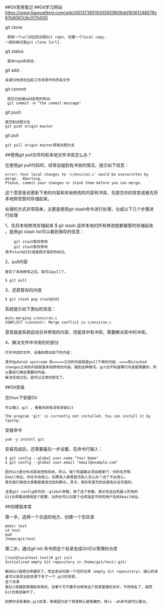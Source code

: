 ##Git常用笔记
##Git学习网站 
	https://www.liaoxuefeng.com/wiki/0013739516305929606dd18361248578c67b8067c8c017b000

git clone 
	
	 获取一个url对应的远程Git repo, 创建一个local copy.
 	一般的格式是git clone [url].

git status

	 查询repo的状态.

git add .

	会递归地添加当前工作目录中的所有文件

git commit
	
	 提交已经被add进来的改动.
 	 git commit -m “the commit message"

git push

	提交到远程分支
	git push origin master

git pull
	
	git pull origin master获取远程分支


##使用git pull文件时和本地文件冲突怎么办？

在使用git pull代码时，经常会碰到有冲突的情况，提示如下信息：
	
	error: Your local changes to 'c/environ.c' would be overwritten by merge.  Aborting.
	Please, commit your changes or stash them before you can merge.

这个意思是说更新下来的内容和本地修改的内容有冲突，先提交你的改变或者先将本地修改暂时存储起来。

处理的方式非常简单，主要是使用git stash命令进行处理，分成以下几个步骤进行处理

1、先将本地修改存储起来
		$ git stash
	这样本地的所有修改就都被暂时存储起来 。是用git stash list可以看到保存的信息：

		git stash暂存修改
		git stash暂存修改
	其中stash@{0}就是刚才保存的标记。

2、pull内容

	暂存了本地修改之后，就可以pull了。
	
	$ git pull

3、还原暂存的内容

	$ git stash pop stash@{0}

系统提示如下类似的信息：

	Auto-merging c/environ.c
	CONFLICT (content): Merge conflict in c/environ.c

意思就是系统自动合并修改的内容，但是其中有冲突，需要解决其中的冲突。
	
4、解决文件中冲突的的部分

	打开冲突的文件，会看到类似如下的内容：

	其中Updated upstream 和=====之间的内容就是pull下来的内容，====和stashed changes之间的内容就是本地修改的内容。碰到这种情况，git也不知道哪行内容是需要的，所以要自行确定需要的内容。
	解决完成之后，就可以正常的提交了。


##Git安装

在linux下安装Git 
	
	可以输入 git , 看看系统有没有安装Git
	
	The program 'git' is currently not installed. You can install it by typing:
安装命令
	
	yum -y install git 

安装完成后，还需要最后一步设置，在命令行输入：

	$ git config --global user.name "Your Name"
	$ git config --global user.email "email@example.com"

	因为Git是分布式版本控制系统，所以，每个机器都必须自报家门：你的名字和
	Email地址。你也许会担心，如果有人故意冒充别人怎么办？这个不必担心，
	首先我们相信大家都是善良无知的群众，其次，真的有冒充的也是有办法可查的。

	注意git config命令的--global参数，用了这个参数，表示你这台机器上所有的
	Git仓库都会使用这个配置，当然也可以对某个仓库指定不同的用户名和Email地址。

##创建版本库

第一步，选择一个合适的地方，创建一个空目录

	mkdir test
	cd test 
	pwd 
	/home/git/test

第二步，通过git init 命令把这个目录变成Git可以管理的仓库
	
	[root@localhost test]# git init
	Initialized empty Git repository in /home/git/test/.git/

	瞬间Git就把仓库建好了，而且告诉你是一个空的仓库（empty Git repository），细心的读者可以发现当前目录下多了一个.git的目录，
	这个目录
	是Git来跟踪管理版本库的，没事千万不要手动修改这个目录里面的文件，不然改乱了，就把Git仓库给破坏了。

	如果你没有看到.git目录，那是因为这个目录默认是隐藏的，用ls -ah命令就可以看见。
	